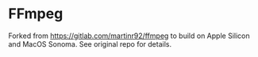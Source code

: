 # FFmpeg

Forked from https://gitlab.com/martinr92/ffmpeg to build on Apple Silicon and MacOS Sonoma.
See original repo for details.
